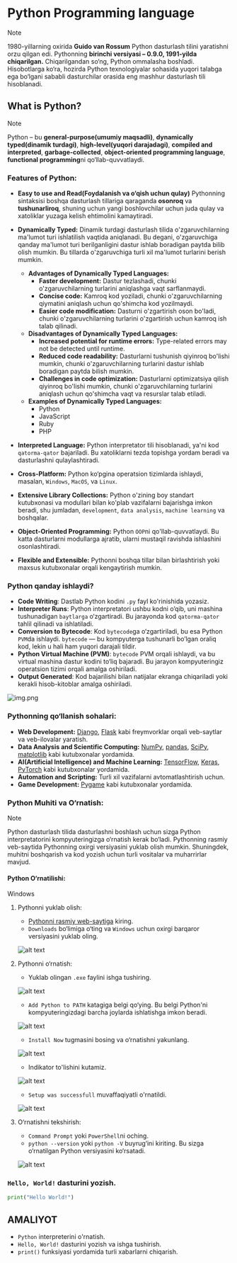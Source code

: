 # Python Programming language

> [!NOTE]
> 1980-yillarning oxirida **Guido van Rossum** Python dasturlash tilini yaratishni orzu qilgan edi. Pythonning **birinchi versiyasi – 0.9.0, 1991-yilda chiqarilgan.** Chiqarilgandan so‘ng, Python ommalasha boshladi. Hisobotlarga ko‘ra, hozirda Python texnologiyalar sohasida yuqori talabga ega bo‘lgani sababli dasturchilar orasida eng mashhur dasturlash tili hisoblanadi.


## What is Python?

>[!NOTE] 
> Python – bu **general-purpose(umumiy maqsadli)**, **dynamically typed(dinamik turdagi)**, **high-level(yuqori darajadagi)**, **compiled and interpreted**, **garbage-collected**, **object-oriented programming language**, **functional programming**ni qo‘llab-quvvatlaydi.

### Features of Python:
- **Easy to use and Read(Foydalanish va o‘qish uchun qulay)** Pythonning sintaksisi boshqa dasturlash tillariga qaraganda **osonroq** va **tushunarliroq**, shuning uchun yangi boshlovchilar uchun juda qulay va xatoliklar yuzaga kelish ehtimolini kamaytiradi.
- **Dynamically Typed:** Dinamik turdagi dasturlash tilida o'zgaruvchilarning ma'lumot turi ishlatilish vaqtida aniqlanadi. Bu degani, o'zgaruvchiga qanday ma'lumot turi berilganligini dastur ishlab boradigan paytda bilib olish mumkin. Bu tillarda o'zgaruvchiga turli xil ma'lumot turlarini berish mumkin.
  - **Advantages of Dynamically Typed Languages:**
    - **Faster development:** Dastur tezlashadi, chunki o'zgaruvchilarning turlarini aniqlashga vaqt sarflanmaydi.
    - **Concise code:** Kamroq kod yoziladi, chunki o'zgaruvchilarning qiymatini aniqlash uchun qo'shimcha kod yozilmaydi.
    - **Easier code modification:** Dasturni o'zgartirish oson bo'ladi, chunki o'zgaruvchilarning turlarini o'zgartirish uchun kamroq ish talab qilinadi.
  - **Disadvantages of Dynamically Typed Languages:**
    - **Increased potential for runtime errors:** Type-related errors may not be detected until runtime.
    - **Reduced code readability:** Dasturlarni tushunish qiyinroq bo'lishi mumkin, chunki o'zgaruvchilarning turlarini dastur ishlab boradigan paytda bilish mumkin.
    - **Challenges in code optimization:** Dasturlarni optimizatsiya qilish qiyinroq bo'lishi mumkin, chunki o'zgaruvchilarning turlarini aniqlash uchun qo'shimcha vaqt va resurslar talab etiladi.
  - **Examples of Dynamically Typed Languages:**
    - Python
    - JavaScript
    - Ruby
    - PHP

- **Interpreted Language:** Python interpretator tili hisoblanadi, ya'ni kod `qatorma-qator` bajariladi. Bu xatoliklarni tezda topishga yordam beradi va dasturlashni qulaylashtiradi.

- **Cross-Platform:** Python ko‘pgina operatsion tizimlarda ishlaydi, masalan, `Windows`, `MacOS`, va `Linux`.

- **Extensive Library Collections:** Python o'zining boy standart kutubxonasi va modullari bilan ko'plab vazifalarni bajarishga imkon beradi, shu jumladan, `development`, `data analysis`, `machine learning` va boshqalar.

- **Object-Oriented Programming:** Python `OOP`ni qo'llab-quvvatlaydi. Bu katta dasturlarni modullarga ajratib, ularni mustaqil ravishda ishlashini osonlashtiradi.

- **Flexible and Extensible:** Pythonni boshqa tillar bilan birlashtirish yoki maxsus kutubxonalar orqali kengaytirish mumkin.


### Python qanday ishlaydi?

- **Code Writing**: Dastlab Python kodini `.py` fayl ko'rinishida yozasiz.
- **Interpreter Runs**: Python interpretatori ushbu kodni o’qib, uni mashina tushunadigan `baytlarga` o‘zgartiradi. Bu jarayonda kod `qatorma-qator` tahlil qilinadi va ishlatiladi.
- **Conversion to Bytecode**: Kod `bytecode`ga o‘zgartiriladi, bu esa Python `PVM`da ishlaydi. `bytecode` — bu kompyuterga tushunarli bo’lgan oraliq kod, lekin u hali ham yuqori darajali tildir.
- **Python Virtual Machine (PVM)**: `bytecode` PVM orqali ishlaydi, va bu virtual mashina dastur kodini to‘liq bajaradi. Bu jarayon kompyuteringiz operatsion tizimi orqali amalga oshiriladi.
- **Output Generated**: Kod bajarilishi bilan natijalar ekranga chiqariladi yoki kerakli hisob-kitoblar amalga oshiriladi.

![img.png](images/img.png)

### Pythonning qo‘llanish sohalari:

- **Web Development:** [Django](https://www.djangoproject.com/), [Flask](https://flask.palletsprojects.com/en/3.0.x/) kabi freymvorklar orqali veb-saytlar va veb-ilovalar yaratish.
- **Data Analysis and Scientific Computing:** [NumPy](https://numpy.org/), [pandas](https://pandas.pydata.org/), [SciPy](https://scipy.org/), [matplotlib](https://matplotlib.org/) kabi kutubxonalar yordamida.
- **AI(Artificial Intelligence) and Machine Learning:** [TensorFlow](https://www.tensorflow.org/), [Keras](https://keras.io/), [PyTorch](https://pytorch.org/) kabi kutubxonalar yordamida.
- **Automation and Scripting:** Turli xil vazifalarni avtomatlashtirish uchun.
- **Game Development:** [Pygame](https://www.pygame.org/news) kabi kutubxonalar yordamida.


### Python Muhiti va O‘rnatish:
>[!NOTE]
> Python dasturlash tilida dasturlashni boshlash uchun sizga Python interpretatorini kompyuteringizga o‘rnatish kerak bo‘ladi. Pythonning rasmiy veb-saytida Pythonning oxirgi versiyasini yuklab olish mumkin. Shuningdek, muhitni boshqarish va kod yozish uchun turli vositalar va muharrirlar mavjud.

#### Python O‘rnatilishi:
Windows
1. Pythonni yuklab olish:
    - [Pythonni rasmiy web-saytiga](https://www.python.org/) kiring.
    - `Downloads` bo‘limiga o‘ting va `Windows` uchun oxirgi barqaror versiyasini yuklab oling.

    ![alt text](images/image.png)

2. Pythonni o‘rnatish:
    - Yuklab olingan `.exe` faylini ishga tushiring.

    ![alt text](images/image-1.png)

    - `Add Python to PATH` katagiga belgi qo‘ying. Bu belgi Python'ni kompyuteringizdagi barcha joylarda ishlatishga imkon beradi.

    ![alt text](images/2.png)

    - `Install Now` tugmasini bosing va o‘rnatishni yakunlang.

    ![alt text](images/1.png)

    - Indikator to'lishini kutamiz.

    ![alt text](images/image-3.png)

    - `Setup was successfull` muvaffaqiyatli o'rnatildi.

    ![alt text](images/image-4.png)

3. O‘rnatishni tekshirish:
    - `Command Prompt` yoki `PowerShell`ni oching.
    - `python --version` yoki `python -V` buyrug‘ini kiriting. Bu sizga o‘rnatilgan Python versiyasini ko‘rsatadi.

    ![alt text](images/image-2.png)

### `Hello, World!` dasturini yozish.
```python
print("Hello World!")
```

## AMALIYOT
- `Python` interpreterini o'rnatish.
- `Hello, World!` dasturini yozish va ishga tushirish.
- `print()` funksiyasi yordamida turli xabarlarni chiqarish.
